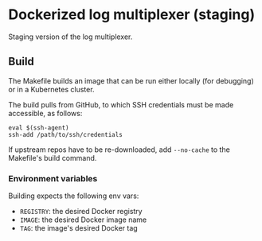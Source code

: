 # Dockerized log multiplexer (staging)

Staging version of the log multiplexer.

## Build

The Makefile builds an image that can be run either locally (for debugging)
or in a Kubernetes cluster.

The build pulls from GitHub, to which SSH credentials must be made accessible,
as follows:
```
eval $(ssh-agent)
ssh-add /path/to/ssh/credentials
```
If upstream repos have to be re-downloaded, add `--no-cache`
to the Makefile's build command.

### Environment variables

Building expects the following env vars:
* `REGISTRY`: the desired Docker registry
* `IMAGE`: the desired Docker image name
* `TAG`: the image's desired Docker tag
